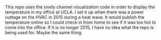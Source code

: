 This repo uses the xively channel visualization code in order to display the temperature in my office at UCLA. I set it up when there was a power outtage on the HVAC in 2015 during a heat wave. It would publish the temperature online so I could check in from home to see if it was too hot to come into the office. If it is no longer 2015, I have no idea what the repo is being used for. Maybe the same thing.